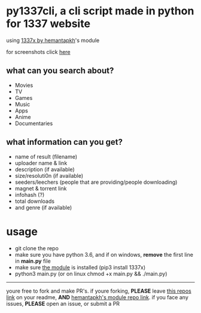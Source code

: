 # py1337cli, a cli script made in python for 1337 website

using [1337x by hemantapkh](https://github.com/hemantapkh/1337x)'s module

<p>for screenshots click <a href="screenshots.md">here</a></p>

## what can you search about?

+ Movies
+ TV
+ Games
+ Music
+ Apps
+ Anime
+ Documentaries

## what information can you get?

+ name of result (filename)
+ uploader name & link
+ description (if available)
+ size/resoluti0n (if available)
+ seeders/leechers (people that are providing/people downloading)
+ magnet & torrent link
+ infohash (?)
+ total downloads
+ and genre (if available)

# usage

+ git clone the repo
+ make sure you have python 3.6, and if on windows, **remove** the first line in __main.py__ file
+ make sure [the module](https://github.com/hemantapkh/1337x) is installed (pip3 install 1337x)
+ python3 main.py (or on linux chmod +x main.py && ./main.py)

---

youre free to fork and make PR's. if youre forking, **PLEASE** leave [this repos link](https://github.com/devlocalhost/py1337cli) on your readme, **AND** [hemantapkh's module repo link](https://github.com/hemantapkh/1337x). if you face any issues, **PLEASE** open an issue, or submit a PR
